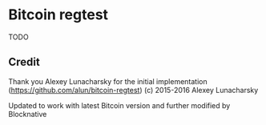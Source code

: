 # Bitcoin regtest

TODO

## Credit

Thank you Alexey Lunacharsky for the initial implementation (https://github.com/alun/bitcoin-regtest)
(c) 2015-2016 Alexey Lunacharsky

Updated to work with latest Bitcoin version and further modified by Blocknative
